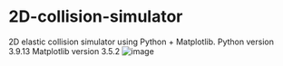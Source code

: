 # 2D-collision-simulator
2D elastic collision simulator using Python + Matplotlib.
Python version 3.9.13 Matplotlib version 3.5.2
![image](https://user-images.githubusercontent.com/101156671/211439226-778fcb3f-d422-4988-b2da-d008226aa64a.png)
